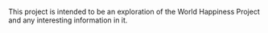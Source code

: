This project is intended to be an exploration of the World Happiness Project and any interesting information in it.